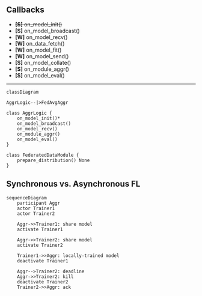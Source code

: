 ## Callbacks

- ~~**[S]** on_model_init()~~
- **[S]** on_model_broadcast()
- **[W]** on_model_recv()
- **[W]** on_data_fetch()
- **[W]** on_model_fit()
- **[W]** on_model_send()
- **[S]** on_model_collate()
- **[S]** on_module_aggr()
- **[S]** on_model_eval()

***

```mermaid
classDiagram

AggrLogic--|>FedAvgAggr

class AggrLogic {
    on_model_init()*
    on_model_broadcast() 
    on_model_recv()
    on_module_aggr()
    on_model_eval()
}

class FederatedDataModule {
    prepare_distribution() None
}
```

## Synchronous vs. Asynchronous FL

```mermaid
sequenceDiagram
    participant Aggr
    actor Trainer1
    actor Trainer2
    
    Aggr->>Trainer1: share model
    activate Trainer1
    
    Aggr->>Trainer2: share model
    activate Trainer2
    
    Trainer1->>Aggr: locally-trained model
    deactivate Trainer1
    
    Aggr-->Trainer2: deadline
    Aggr->>Trainer2: kill
    deactivate Trainer2
    Trainer2->>Aggr: ack 
    
```